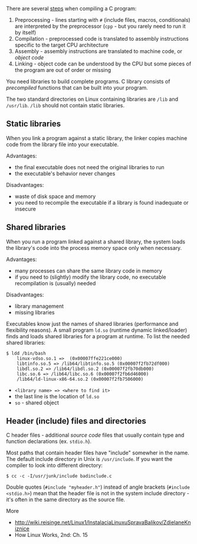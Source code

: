 There are several [steps](https://calleerlandsson.com/the-four-stages-of-compiling-a-c-program/) when compiling a C program:

1. Preprocessing - lines starting with `#` (include files, macros, conditionals) are interpreted by the preprocessor (`cpp` - but you rarely need to run it by itself)
2. Compilation - preprocessed code is translated to assembly instructions specific to the target CPU architecture
3. Assembly - assembly instructions are translated to machine code, or *object code*
4. Linking - object code can be understood by the CPU but some pieces of the program are out of order or missing

You need libraries to build complete programs. C library consists of *precompiled* functions that can be built into your program.

The two standard directories on Linux containing libraries are `/lib` and
`/usr/lib`. `/lib` should not contain static libraries.

Static libraries
----------------

When you link a program against a static library, the linker copies machine
code from the library file into your executable.

Advantages:
* the final executable does not need the original libraries to run
* the executable's behavior never changes

Disadvantages:
* waste of disk space and memory
* you need to recompile the executable if a library is found inadequate or
    insecure

Shared libraries
----------------

When you run a program linked against a shared library, the system loads the
library's code into the process memory space only when necessary.

Advantages:
* many processes can share the same library code in memory
* if you need to (slightly) modify the library code, no executable 
    recompilation is (usually) needed 

Disadvantages:
* library management
* missing libraries

Executables know just the names of shared libraries (performance and
flexibility reasons). A small program `ld.so` (runtime dynamic linked/loader)
finds and loads shared libraries for a program at runtime. To list the needed
shared libraries:

    $ ldd /bin/bash
        linux-vdso.so.1 =>  (0x00007ffe221ce000)
        libtinfo.so.5 => /lib64/libtinfo.so.5 (0x00007f2fb72df000)
        libdl.so.2 => /lib64/libdl.so.2 (0x00007f2fb70db000)
        libc.so.6 => /lib64/libc.so.6 (0x00007f2fb6d46000)
        /lib64/ld-linux-x86-64.so.2 (0x00007f2fb7506000)

* `<library name> => <where to find it>`
* the last line is the location of `ld.so`
* `so` - shared object

Header (include) files and directories
--------------------------------------

C header files - additional *source code* files that usually contain type and function declarations (ex. `stdio.h`).

Most paths that contain header files have "include" somewher in the name. The default include directory in Unix is `/usr/include`. If you want the compiler to look into different directory:

    $ cc -c -I/usr/junk/include badinclude.c
    
Double quotes (`#include "myheader.h"`) instead of angle brackets (`#include <stdio.h>`) mean that the header file is not in the system include directory - it's often in the same directory as the source file.

More
* http://wiki.reisinge.net/Linux1/InstalaciaLinuxuSpravaBalikov/ZdielaneKniznice
* How Linux Works, 2nd: Ch. 15
